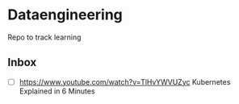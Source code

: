 # Dataengineering
Repo to track learning 

## Inbox 
- [ ] https://www.youtube.com/watch?v=TlHvYWVUZyc Kubernetes Explained in 6 Minutes
